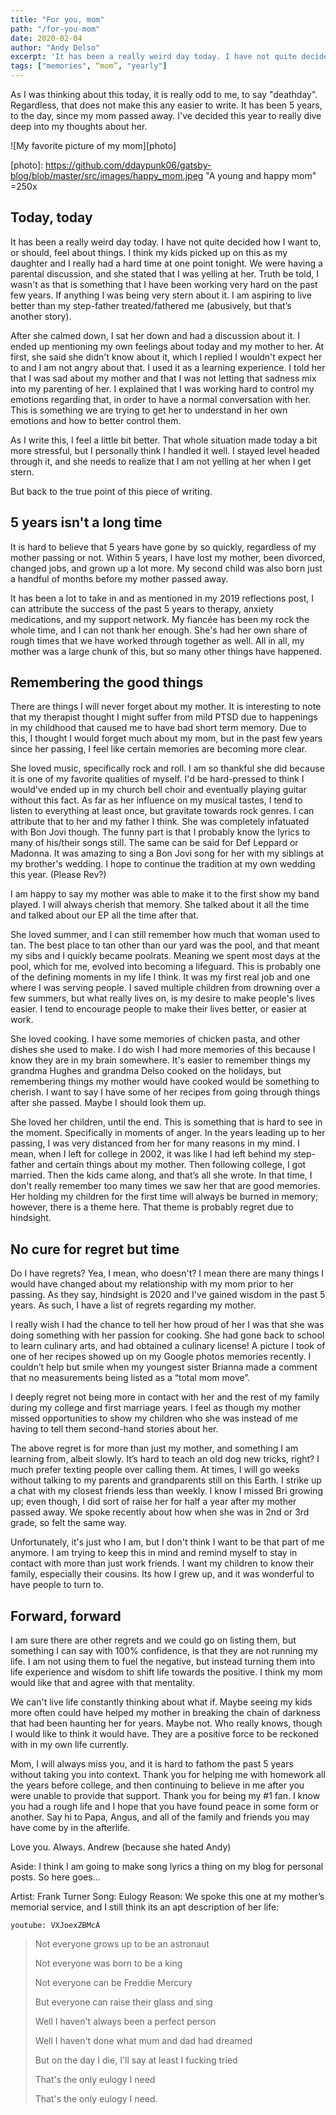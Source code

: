 ```yaml
---
title: "For you, mom"
path: "/for-you-mom"
date: 2020-02-04
author: "Andy Delso"
excerpt: 'It has been a really weird day today. I have not quite decided how I want to, or should, feel about things.'
tags: ["memories", “mom”, "yearly"]
---
```


As I was thinking about this today, it is really odd to me, to say "deathday". Regardless, that does not make this any easier to write. It has been 5 years, to the day, since my mom passed away. I've decided this year to really dive deep into my thoughts about her.

![My favorite picture of my mom][photo]

[photo]: https://github.com/ddaypunk06/gatsby-blog/blob/master/src/images/happy_mom.jpeg "A young and happy mom" =250x

## Today, today
It has been a really weird day today. I have not quite decided how I want to, or should, feel about things. I think my kids picked up on this as my daughter and I really had a hard time at one point tonight. We were having a parental discussion, and she stated that I was yelling at her. Truth be told, I wasn't as that is something that I have been working very hard on the past few years. If anything I was being very stern about it. I am aspiring to live better than my step-father treated/fathered me (abusively, but that’s another story).

After she calmed down, I sat her down and had a discussion about it. I ended up mentioning my own feelings about today and my mother to her. At first, she said she didn't know about it, which I replied I wouldn't expect her to and I am not angry about that. I used it as a learning experience. I told her that I was sad about my mother and that I was not letting that sadness mix into my parenting of her. I explained that I was working hard to control my emotions regarding that, in order to have a normal conversation with her. This is something we are trying to get her to understand in her own emotions and how to better control them.

As I write this, I feel a little bit better. That whole situation made today a bit more stressful, but I personally think I handled it well. I stayed level headed through it, and she needs to realize that I am not yelling at her when I get stern.

But back to the true point of this piece of writing.

## 5 years isn't a long time
It is hard to believe that 5 years have gone by so quickly, regardless of my mother passing or not. Within 5 years, I have lost my mother, been divorced, changed jobs, and grown up a lot more. My second child was also born just a handful of months before my mother passed away.

It has been a lot to take in and as mentioned in my 2019 reflections post, I can attribute the success of the past 5 years to therapy, anxiety medications, and my support network. My fiancée has been my rock the whole time, and I can not thank her enough. She's had her own share of rough times that we have worked through together as well. All in all, my mother was a large chunk of this, but so many other things have happened.

## Remembering the good things
There are things I will never forget about my mother. It is interesting to note that my therapist thought I might suffer from mild PTSD due to happenings in my childhood that caused me to have bad short term memory. Due to this, I thought I would forget much about my mom, but in the past few years since her passing, I feel like certain memories are becoming more clear.

She loved music, specifically rock and roll. I am so thankful she did because it is one of my favorite qualities of myself. I'd be hard-pressed to think I would've ended up in my church bell choir and eventually playing guitar without this fact. As far as her influence on my musical tastes, I tend to listen to everything at least once, but gravitate towards rock genres. I can attribute that to her and my father I think. She was completely infatuated with Bon Jovi though. The funny part is that I probably know the lyrics to many of his/their songs still. The same can be said for Def Leppard or Madonna. It was amazing to sing a Bon Jovi song for her with my siblings at my brother's wedding. I hope to continue the tradition at my own wedding this year. (Please Rev?)

I am happy to say my mother was able to make it to the first show my band played. I will always cherish that memory. She talked about it all the time and talked about our EP all the time after that.

She loved summer, and I can still remember how much that woman used to tan. The best place to tan other than our yard was the pool, and that meant my sibs and I quickly became poolrats. Meaning we spent most days at the pool, which for me, evolved into becoming a lifeguard. This is probably one of the defining moments in my life I think. It was my first real job and one where I was serving people. I saved multiple children from drowning over a few summers, but what really lives on, is my desire to make people's lives easier. I tend to encourage people to make their lives better, or easier at work.

She loved cooking. I have some memories of chicken pasta, and other dishes she used to make. I do wish I had more memories of this because I know they are in my brain somewhere. It's easier to remember things my grandma Hughes and grandma Delso cooked on the holidays, but remembering things my mother would have cooked would be something to cherish. I want to say I have some of her recipes from going through things after she passed. Maybe I should look them up.

She loved her children, until the end. This is something that is hard to see in the moment. Specifically in moments of anger. In the years leading up to her passing, I was very distanced from her for many reasons in my mind. I mean, when I left for college in 2002, it was like I had left behind my step-father and certain things about my mother. Then following college, I got married. Then the kids came along, and that’s all she wrote. In that time, I don't really remember too many times we saw her that are good memories. Her holding my children for the first time will always be burned in memory; however, there is a theme here. That theme is probably regret due to hindsight.

## No cure for regret but time
Do I have regrets? Yea, I mean, who doesn't? I mean there are many things I would have changed about my relationship with my mom prior to her passing. As they say, hindsight is 2020 and I've gained wisdom in the past 5 years. As such, I have a list of regrets regarding my mother.

I really wish I had the chance to tell her how proud of her I was that she was doing something with her passion for cooking. She had gone back to school to learn culinary arts, and had obtained a culinary license! A picture I took of one of her recipes showed up on my Google photos memories recently. I couldn’t help but smile when my youngest sister Brianna made a comment that no measurements being listed as a “total mom move”.

I deeply regret not being more in contact with her and the rest of my family during my college and first marriage years.  I feel as though my mother missed opportunities to show my children who she was instead of me having to tell them second-hand stories about her. 

The above regret is for more than just my mother, and something I am learning from, albeit slowly. It’s hard to teach an old dog new tricks, right? I much prefer texting people over calling them. At times, I will go weeks without talking to my parents and grandparents still on this Earth. I strike up a chat with my closest friends less than weekly. I know I missed Bri growing up; even though, I did sort of raise her for half a year after my mother passed away. We spoke recently about how when she was in 2nd or 3rd grade, so felt the same way.

Unfortunately, it's just who I am, but I don't think I want to be that part of me anymore. I am trying to keep this in mind and remind myself to stay in contact with more than just work friends. I want my children to know their family, especially their cousins. Its how I grew up, and it was wonderful to have people to turn to.


## Forward, forward
I am sure there are other regrets and we could go on listing them, but something I can say with 100% confidence, is that they are not running my life. I am not using them to fuel the negative, but instead turning them into life experience and wisdom to shift life towards the positive. I think my mom would like that and agree with that mentality.

We can't live life constantly thinking about what if. Maybe seeing my kids more often could have helped my mother in breaking the chain of darkness that had been haunting her for years. Maybe not. Who really knows, though I would like to think it would have. They are a positive force to be reckoned with in my own life currently.

Mom, I will always miss you, and it is hard to fathom the past 5 years without taking you into context. Thank you for helping me with homework all the years before college, and then continuing to believe in me after you were unable to provide that support. Thank you for being my #1 fan. I know you had a rough life and I hope that you have found peace in some form or another. Say hi to Papa, Angus, and all of the family and friends you may have come by in the afterlife.

Love you. Always.
Andrew (because she hated Andy)

Aside: I think I am going to make song lyrics a thing on my blog for personal posts. So here goes…

Artist: Frank Turner
Song: Eulogy
Reason: We spoke this one at my mother’s memorial service, and I still think its an apt description of her life:

`youtube: VXJoexZBMcA`

> Not everyone grows up to be an astronaut
> 
> Not everyone was born to be a king
> 
> Not everyone can be Freddie Mercury
> 
> But everyone can raise their glass and sing
> 
> 
> Well I haven't always been a perfect person
> 
> Well I haven't done what mum and dad had dreamed
> 
> But on the day I die, I'll say at least I fucking tried
> 
> 
> That's the only eulogy I need
> 
> That's the only eulogy I need.
